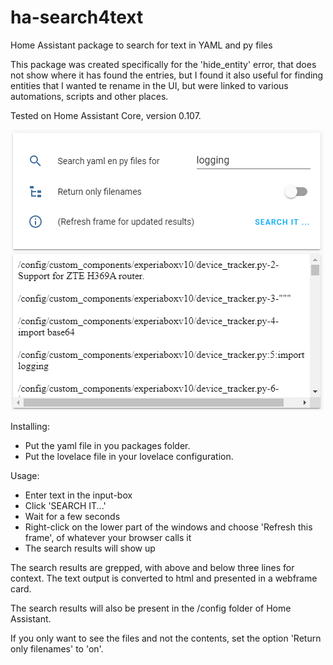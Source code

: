 # ha-search4text
Home Assistant package to search for text in YAML and py files

This package was created specifically for the 'hide_entity' error, that does not show where it has found the entries, but I found it also useful for finding entities that I wanted te rename in the UI, but were linked to various automations, scripts and other places.

Tested on Home Assistant Core, version 0.107.

![search5text](images/search4text.PNG)

Installing:
- Put the yaml file in you packages folder.
- Put the lovelace file in your lovelace configuration.

Usage:
- Enter text in the input-box
- Click 'SEARCH IT...'
- Wait for a few seconds
- Right-click on the lower part of the windows and choose 'Refresh this frame', of whatever your browser calls it
- The search results will show up

The search results are grepped, with above and below three lines for context. The text output is converted to html and presented in a webframe card.

The search results will also be present in the /config folder of Home Assistant.

If you only want to see the files and not the contents, set the option 'Return only filenames' to 'on'.
